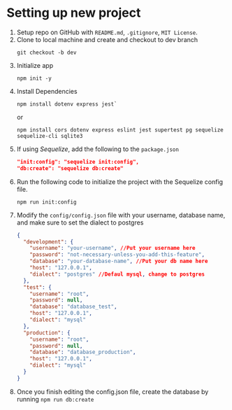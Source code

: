 # Setting up new project

1. Setup repo on GitHub with `README.md`, `.gitignore`, `MIT License`.
1. Clone to local machine and create and checkout to dev branch 
    ```node 
    git checkout -b dev
    ```
1. Initialize app 
    ```node
    npm init -y
    ```
1. Install Dependencies   
    ``` node 
    npm install dotenv express jest`
    ```
     or   
    ``` node 
    npm install cors dotenv express eslint jest supertest pg sequelize sequelize-cli sqlite3
    ```
1. If using _Sequelize_, add the following to the `package.json`
    ```json
    "init:config": "sequelize init:config",
    "db:create": "sequelize db:create"
    ```
1. Run the following code to initialize the project with the Sequelize config file.
    ``` node
    npm run init:config
    ```
1. Modify the `config/config.json` file with your username, database name, and make sure to set the dialect to postgres
    ``` json
    {
      "development": {
        "username": "your-username", //Put your username here
        "password": "not-necessary-unless-you-add-this-feature",
        "database": "your-database-name", //Put your db name here
        "host": "127.0.0.1",
        "dialect": "postgres" //Defaul mysql, change to postgres
      },
      "test": {
        "username": "root",
        "password": null,
        "database": "database_test",
        "host": "127.0.0.1",
        "dialect": "mysql"
      },
      "production": {
        "username": "root",
        "password": null,
        "database": "database_production",
        "host": "127.0.0.1",
        "dialect": "mysql"
      }
    }
    ```
1. Once you finish editing the config.json file, create the database by running `npm run db:create`